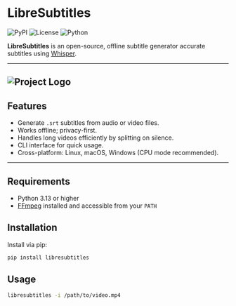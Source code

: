 # LibreSubtitles

![PyPI](https://img.shields.io/pypi/v/libresubtitles)
![License](https://img.shields.io/badge/License-Apache%202.0-blue)
![Python](https://img.shields.io/badge/python-3.13%2B-blue)

**LibreSubtitles** is an open-source, offline subtitle generator accurate subtitles using [Whisper](https://github.com/openai/whisper). 

---
![Project Logo](assets/logo.png)
---
## Features

- Generate `.srt` subtitles from audio or video files.
- Works offline; privacy-first.
- Handles long videos efficiently by splitting on silence.
- CLI interface for quick usage.
- Cross-platform: Linux, macOS, Windows (CPU mode recommended).  

---

## Requirements

- Python 3.13 or higher
- [FFmpeg](https://ffmpeg.org/) installed and accessible from your `PATH`


## Installation

Install via pip:

```bash
pip install libresubtitles
```

## Usage

```bash
libresubtitles -i /path/to/video.mp4
```

